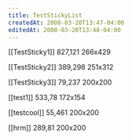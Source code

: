 ```yaml
---
title: TestStickyList
createdAt: 2008-03-20T13:47-04:00
editedAt: 2008-03-20T13:48-04:00
---
```


[[TestSticky1]] 827,121 266x429

[[TestSticky2]] 389,298 251x312

[[TestSticky3]] 79,237 200x200

[[test1]] 533,78 172x154

[[testcool]] 55,461 200x200

[[hrm]] 289,81 200x200


